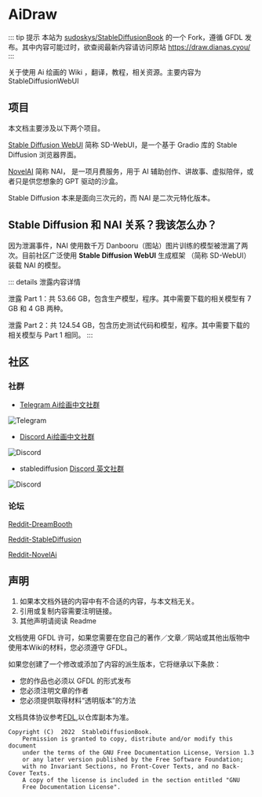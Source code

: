 <script setup>
import Actions from './components/Actions.vue'
</script>

# AiDraw

::: tip 提示
本站为 [sudoskys/StableDiffusionBook](https://github.com/sudoskys/StableDiffusionBook) 的一个 Fork，遵循 GFDL 发布。其中内容可能过时，欲查阅最新内容请访问原站 https://draw.dianas.cyou/
:::

关于使用 Ai 绘画的 Wiki ，翻译，教程，相关资源。主要内容为 StableDiffusionWebUI

<Actions />

## 项目

本文档主要涉及以下两个项目。

[Stable Diffusion WebUI](https://github.com/AUTOMATIC1111/stable-diffusion-webui) 简称 SD-WebUI，是一个基于 Gradio 库的 Stable Diffusion 浏览器界面。

[NovelAI](https://novelai.net/) 简称 NAI， 是一项月费服务，用于 AI 辅助创作、讲故事、虚拟陪伴，或者只是供您想象的 GPT 驱动的沙盒。

Stable Diffusion 本来是面向三次元的，而 NAI 是二次元特化版本。

## Stable Diffusion 和 NAI 关系？我该怎么办？

因为泄漏事件，NAI 使用数千万 Danbooru（图站）图片训练的模型被泄漏了两次。目前社区广泛使用 **Stable Diffusion WebUI** 生成框架 （简称 SD-WebUI）装载 NAI 的模型。

::: details 泄露内容详情

泄露 Part 1：共 53.66 GB，包含生产模型，程序。其中需要下载的相关模型有 7 GB 和 4 GB 两种。

泄露 Part 2：共 124.54 GB，包含历史测试代码和模型，程序。其中需要下载的相关模型与 Part 1 相同。
:::

## 社区

### 社群

- [Telegram Ai绘画中文社群](https://t.me/StableDiffusion_CN)
<img src="https://img.shields.io/badge/Telegram-Group-blue" alt="Telegram">

- [Discord Ai绘画中文社群](https://discord.gg/vhsArSSA6K)
<img src="https://img.shields.io/discord/1033769426216046622?color=blue&label=Discord_Ai%E7%BB%98%E7%94%BB%E4%B8%AD%E6%96%87%E7%BB%84" alt="Discord">

- stablediffusion [Discord 英文社群](https://discord.gg/stablediffusion) 
<img src="https://img.shields.io/discord/1002292111942635562?color=blue&label=Discord_stablediffusion" alt="Discord">

### 论坛

[Reddit-DreamBooth](https://www.reddit.com/r/DreamBooth/)

[Reddit-StableDiffusion](https://www.reddit.com/r/StableDiffusion/)

[Reddit-NovelAi](https://www.reddit.com/r/NovelAi/)


## 声明

1. 如果本文档外链的内容中有不合适的内容，与本文档无关。
2. 引用或复制内容需要注明链接。
3. 其他声明请阅读 Readme

文档使用 GFDL 许可，如果您需要在您自己的著作／文章／网站或其他出版物中使用本Wiki的材料，您必须遵守 GFDL。

如果您创建了一个修改或添加了内容的派生版本，它将继承以下条款：

-   您的作品也必须以 GFDL 的形式发布
-   您必须注明文章的作者
-   您必须提供取得材料“透明版本”的方法

文档具体协议参考[FDL](https://www.gnu.org/licenses/fdl-1.3.html),以仓库副本为准。

``` text
Copyright (C)  2022  StableDiffusionBook.
    Permission is granted to copy, distribute and/or modify this document
    under the terms of the GNU Free Documentation License, Version 1.3
    or any later version published by the Free Software Foundation;
    with no Invariant Sections, no Front-Cover Texts, and no Back-Cover Texts.
    A copy of the license is included in the section entitled "GNU
    Free Documentation License".
```

